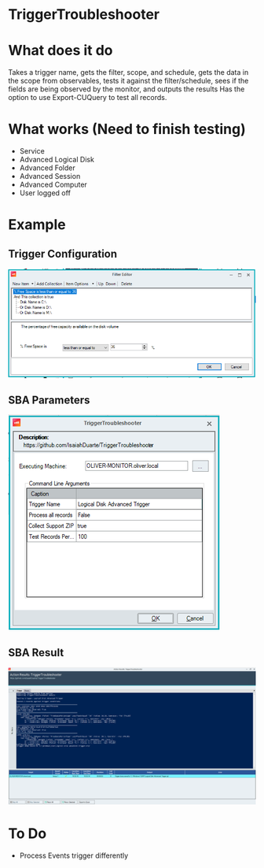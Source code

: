 # TriggerTroubleshooter

# What does it do
Takes a trigger name, gets the filter, scope, and schedule, gets the data in the scope from observables, tests it against the filter/schedule, sees if the fields are being observed by the monitor, and outputs the results 
Has the option to use Export-CUQuery to test all records.

# What works (Need to finish testing)
- Service
- Advanced Logical Disk
- Advanced Folder
- Advanced Session
- Advanced Computer
- User logged off

# Example

## Trigger Configuration
![alt text](photos/triggerfilter.png)

## SBA Parameters
![alt text](photos/sbaParameters.png)

## SBA Result
![alt text](photos/sbaResult.png)

# To Do
- Process Events trigger differently